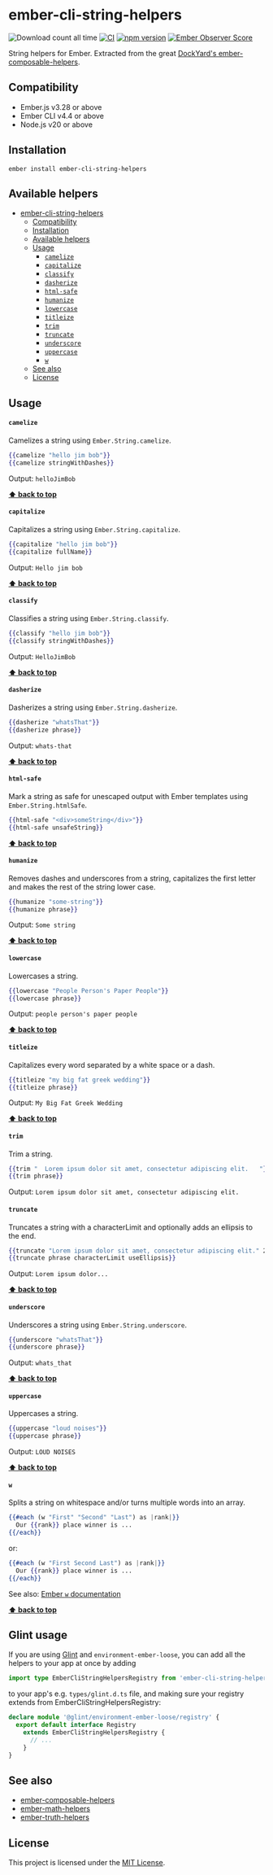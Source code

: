 # ember-cli-string-helpers

![Download count all time](https://img.shields.io/npm/dt/ember-cli-string-helpers.svg)
[![CI](https://github.com/adopted-ember-addons/ember-cli-string-helpers/actions/workflows/ci.yml/badge.svg)](https://github.com/adopted-ember-addons/ember-cli-string-helpers/actions/workflows/ci.yml)
[![npm version](https://badge.fury.io/js/ember-cli-string-helpers.svg)](https://badge.fury.io/js/ember-cli-string-helpers)
[![Ember Observer Score](http://emberobserver.com/badges/ember-cli-string-helpers.svg)](http://emberobserver.com/addons/ember-cli-string-helpers)

String helpers for Ember. Extracted from the great [DockYard's ember-composable-helpers](https://github.com/DockYard/ember-composable-helpers/).

## Compatibility

* Ember.js v3.28 or above
* Ember CLI v4.4 or above
* Node.js v20 or above

## Installation

```shell
ember install ember-cli-string-helpers
```

## Available helpers

- [ember-cli-string-helpers](#ember-cli-string-helpers)
  - [Compatibility](#compatibility)
  - [Installation](#installation)
  - [Available helpers](#available-helpers)
  - [Usage](#usage)
      - [`camelize`](#camelize)
      - [`capitalize`](#capitalize)
      - [`classify`](#classify)
      - [`dasherize`](#dasherize)
      - [`html-safe`](#html-safe)
      - [`humanize`](#humanize)
      - [`lowercase`](#lowercase)
      - [`titleize`](#titleize)
      - [`trim`](#trim)
      - [`truncate`](#truncate)
      - [`underscore`](#underscore)
      - [`uppercase`](#uppercase)
      - [`w`](#w)
  - [See also](#see-also)
  - [License](#license)

## Usage

#### `camelize`

Camelizes a string using `Ember.String.camelize`.

```hbs
{{camelize "hello jim bob"}}
{{camelize stringWithDashes}}
```

Output: `helloJimBob`

**[⬆️ back to top](#available-helpers)**

#### `capitalize`

Capitalizes a string using `Ember.String.capitalize`.

```hbs
{{capitalize "hello jim bob"}}
{{capitalize fullName}}
```

Output: `Hello jim bob`

**[⬆️ back to top](#available-helpers)**

#### `classify`

Classifies a string using `Ember.String.classify`.

```hbs
{{classify "hello jim bob"}}
{{classify stringWithDashes}}
```

Output: `HelloJimBob`

**[⬆️ back to top](#available-helpers)**

#### `dasherize`

Dasherizes a string using `Ember.String.dasherize`.

```hbs
{{dasherize "whatsThat"}}
{{dasherize phrase}}
```

Output: `whats-that`

**[⬆️ back to top](#available-helpers)**

#### `html-safe`

Mark a string as safe for unescaped output with Ember templates using `Ember.String.htmlSafe`.

```hbs
{{html-safe "<div>someString</div>"}}
{{html-safe unsafeString}}
```

**[⬆️ back to top](#available-helpers)**

#### `humanize`

Removes dashes and underscores from a string, capitalizes the first letter and makes the rest of the string lower case.

```hbs
{{humanize "some-string"}}
{{humanize phrase}}
```

Output: `Some string`

**[⬆️ back to top](#available-helpers)**

#### `lowercase`

Lowercases a string.

```hbs
{{lowercase "People Person's Paper People"}}
{{lowercase phrase}}
```

Output: `people person's paper people`

**[⬆️ back to top](#available-helpers)**

#### `titleize`

Capitalizes every word separated by a white space or a dash.

```hbs
{{titleize "my big fat greek wedding"}}
{{titleize phrase}}
```

Output: `My Big Fat Greek Wedding`

**[⬆️ back to top](#available-helpers)**

#### `trim`

Trim a string.

```hbs
{{trim "  Lorem ipsum dolor sit amet, consectetur adipiscing elit.   "}}
{{trim phrase}}
```

Output: `Lorem ipsum dolor sit amet, consectetur adipiscing elit.`

#### `truncate`

Truncates a string with a characterLimit and optionally adds an ellipsis to the end.

```hbs
{{truncate "Lorem ipsum dolor sit amet, consectetur adipiscing elit." 20 true}}
{{truncate phrase characterLimit useEllipsis}}
```

Output: `Lorem ipsum dolor...`

**[⬆️ back to top](#available-helpers)**

#### `underscore`

Underscores a string using `Ember.String.underscore`.

```hbs
{{underscore "whatsThat"}}
{{underscore phrase}}
```

Output: `whats_that`

**[⬆️ back to top](#available-helpers)**

#### `uppercase`

Uppercases a string.

```hbs
{{uppercase "loud noises"}}
{{uppercase phrase}}
```

Output: `LOUD NOISES`

**[⬆️ back to top](#available-helpers)**

#### `w`

Splits a string on whitespace and/or turns multiple words into an array.

```hbs
{{#each (w "First" "Second" "Last") as |rank|}}
  Our {{rank}} place winner is ...
{{/each}}
```

or:

```hbs
{{#each (w "First Second Last") as |rank|}}
  Our {{rank}} place winner is ...
{{/each}}
```

See also: [Ember `w` documentation](https://api.emberjs.com/ember/release/classes/String/methods/w?anchor=w)

**[⬆️ back to top](#available-helpers)**

## Glint usage
If you are using [Glint](https://typed-ember.gitbook.io/glint/) and `environment-ember-loose`, you can add all the helpers to your app at once by adding

```ts
import type EmberCliStringHelpersRegistry from 'ember-cli-string-helpers/template-registry';
```
to your app's e.g. `types/glint.d.ts` file, and making sure your registry extends from EmberCliStringHelpersRegistry:

```ts
declare module '@glint/environment-ember-loose/registry' {
  export default interface Registry
    extends EmberCliStringHelpersRegistry {
      // ...
    }
}
```

## See also

* [ember-composable-helpers](https://github.com/dockyard/ember-composable-helpers)
* [ember-math-helpers](https://github.com/RobbieTheWagner/ember-math-helpers)
* [ember-truth-helpers](https://github.com/jmurphyau/ember-truth-helpers)

## License

This project is licensed under the [MIT License](LICENSE.md).

